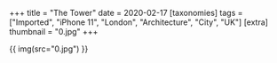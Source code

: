 +++
title = "The Tower"
date = 2020-02-17
[taxonomies]
tags = ["Imported", "iPhone 11", "London", "Architecture", "City", "UK"]
[extra]
thumbnail = "0.jpg"
+++

{{ img(src="0.jpg") }}
